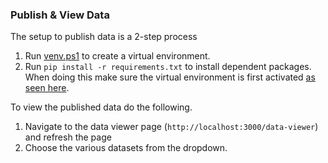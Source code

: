 ### Publish & View Data

The setup to publish data is a 2-step process

1. Run [venv.ps1](./venv.ps1) to create a virtual environment.
2. Run `pip install -r requirements.txt` to install dependent packages.  When doing this make sure the virtual environment is first activated [as seen here](./docs/images/report-publish-python-1.png).

To view the published data do the following.

1. Navigate to the data viewer page (`http://localhost:3000/data-viewer`) and refresh the page
2. Choose the various datasets from the dropdown.